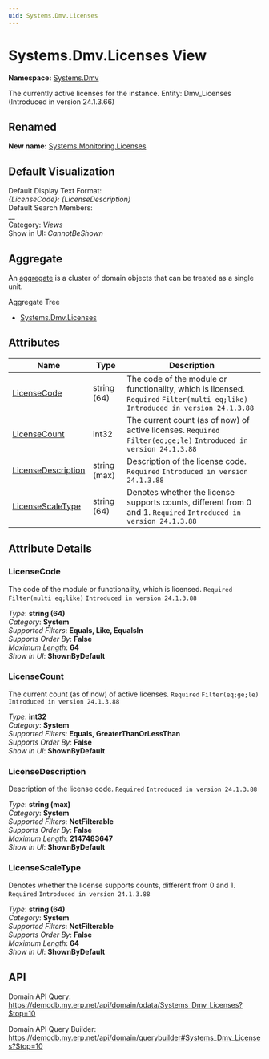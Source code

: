 ```yaml
---
uid: Systems.Dmv.Licenses
---
```

# Systems.Dmv.Licenses View

**Namespace:** [Systems.Dmv](Systems.Dmv.md)  

The currently active licenses for the instance. Entity: Dmv_Licenses (Introduced in version 24.1.3.66)
## Renamed
**New name:** [Systems.Monitoring.Licenses](Systems.Monitoring.Licenses.md)  



## Default Visualization
Default Display Text Format:  
_{LicenseCode}: {LicenseDescription}_  
Default Search Members:  
__  
Category:  _Views_  
Show in UI:  _CannotBeShown_  

## Aggregate
An [aggregate](https://docs.erp.net/tech/advanced/concepts/aggregates.html) is a cluster of domain objects that can be treated as a single unit.  

Aggregate Tree  
* [Systems.Dmv.Licenses](Systems.Dmv.Licenses.md)  

## Attributes

| Name | Type | Description |
| ---- | ---- | --- |
| [LicenseCode](Systems.Dmv.Licenses.md#licensecode) | string (64) | The code of the module or functionality, which is licensed. `Required` `Filter(multi eq;like)` `Introduced in version 24.1.3.88` 
| [LicenseCount](Systems.Dmv.Licenses.md#licensecount) | int32 | The current count (as of now) of active licenses. `Required` `Filter(eq;ge;le)` `Introduced in version 24.1.3.88` 
| [LicenseDescription](Systems.Dmv.Licenses.md#licensedescription) | string (max) | Description of the license code. `Required` `Introduced in version 24.1.3.88` 
| [LicenseScaleType](Systems.Dmv.Licenses.md#licensescaletype) | string (64) | Denotes whether the license supports counts, different from 0 and 1. `Required` `Introduced in version 24.1.3.88` 


## Attribute Details

### LicenseCode

The code of the module or functionality, which is licensed. `Required` `Filter(multi eq;like)` `Introduced in version 24.1.3.88`

_Type_: **string (64)**  
_Category_: **System**  
_Supported Filters_: **Equals, Like, EqualsIn**  
_Supports Order By_: **False**  
_Maximum Length_: **64**  
_Show in UI_: **ShownByDefault**  

### LicenseCount

The current count (as of now) of active licenses. `Required` `Filter(eq;ge;le)` `Introduced in version 24.1.3.88`

_Type_: **int32**  
_Category_: **System**  
_Supported Filters_: **Equals, GreaterThanOrLessThan**  
_Supports Order By_: **False**  
_Show in UI_: **ShownByDefault**  

### LicenseDescription

Description of the license code. `Required` `Introduced in version 24.1.3.88`

_Type_: **string (max)**  
_Category_: **System**  
_Supported Filters_: **NotFilterable**  
_Supports Order By_: **False**  
_Maximum Length_: **2147483647**  
_Show in UI_: **ShownByDefault**  

### LicenseScaleType

Denotes whether the license supports counts, different from 0 and 1. `Required` `Introduced in version 24.1.3.88`

_Type_: **string (64)**  
_Category_: **System**  
_Supported Filters_: **NotFilterable**  
_Supports Order By_: **False**  
_Maximum Length_: **64**  
_Show in UI_: **ShownByDefault**  


## API

Domain API Query:
<https://demodb.my.erp.net/api/domain/odata/Systems_Dmv_Licenses?$top=10>

Domain API Query Builder:
<https://demodb.my.erp.net/api/domain/querybuilder#Systems_Dmv_Licenses?$top=10>


